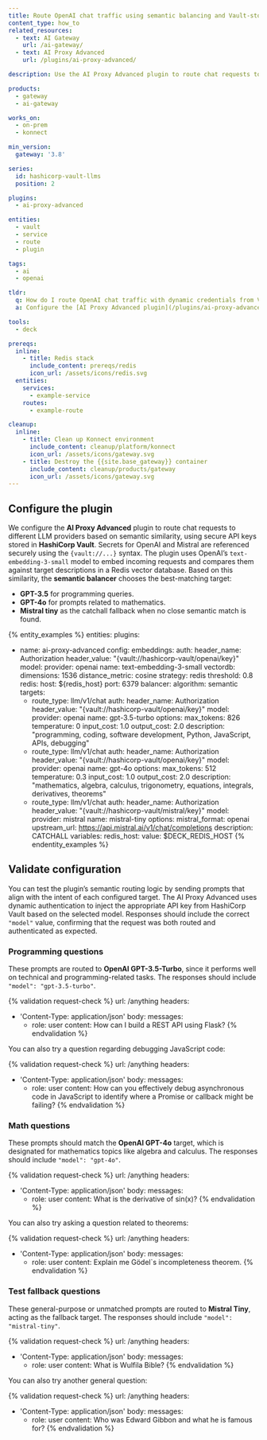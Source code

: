 ```yaml
---
title: Route OpenAI chat traffic using semantic balancing and Vault-stored keys
content_type: how_to
related_resources:
  - text: AI Gateway
    url: /ai-gateway/
  - text: AI Proxy Advanced
    url: /plugins/ai-proxy-advanced/

description: Use the AI Proxy Advanced plugin to route chat requests to OpenAI models based on semantic intent, secured with API keys stored in HashiCorp Vault.

products:
  - gateway
  - ai-gateway

works_on:
  - on-prem
  - konnect

min_version:
  gateway: '3.8'

series:
  id: hashicorp-vault-llms
  position: 2

plugins:
  - ai-proxy-advanced

entities:
  - vault
  - service
  - route
  - plugin

tags:
  - ai
  - openai

tldr:
  q: How do I route OpenAI chat traffic with dynamic credentials from Vault?
  a: Configure the [AI Proxy Advanced plugin](/plugins/ai-proxy-advanced/) to resolve OpenAI API keys dynamically from HashiCorp Vault, then route chat traffic to the most relevant model using semantic balancing based on user input.

tools:
  - deck

prereqs:
  inline:
    - title: Redis stack
      include_content: prereqs/redis
      icon_url: /assets/icons/redis.svg
  entities:
    services:
      - example-service
    routes:
      - example-route

cleanup:
  inline:
    - title: Clean up Konnect environment
      include_content: cleanup/platform/konnect
      icon_url: /assets/icons/gateway.svg
    - title: Destroy the {{site.base_gateway}} container
      include_content: cleanup/products/gateway
      icon_url: /assets/icons/gateway.svg
---
```


## Configure the plugin

We configure the **AI Proxy Advanced** plugin to route chat requests to different LLM providers based on semantic similarity, using secure API keys stored in **HashiCorp Vault**. Secrets for OpenAI and Mistral are referenced securely using the `{vault://...}` syntax. The plugin uses OpenAI’s `text-embedding-3-small` model to embed incoming requests and compares them against target descriptions in a Redis vector database. Based on this similarity, the **semantic balancer** chooses the best-matching target:
- **GPT-3.5** for programming queries.
- **GPT-4o** for prompts related to mathematics.
- **Mistral tiny** as the catchall fallback when no close semantic match is found.

{% entity_examples %}
entities:
  plugins:
  - name: ai-proxy-advanced
    config:
      embeddings:
        auth:
          header_name: Authorization
          header_value: "{vault://hashicorp-vault/openai/key}"
        model:
          provider: openai
          name: text-embedding-3-small
      vectordb:
        dimensions: 1536
        distance_metric: cosine
        strategy: redis
        threshold: 0.8
        redis:
          host: ${redis_host}
          port: 6379
      balancer:
        algorithm: semantic
      targets:
      - route_type: llm/v1/chat
        auth:
          header_name: Authorization
          header_value: "{vault://hashicorp-vault/openai/key}"
        model:
          provider: openai
          name: gpt-3.5-turbo
          options:
            max_tokens: 826
            temperature: 0
            input_cost: 1.0
            output_cost: 2.0
        description: "programming, coding, software development, Python, JavaScript, APIs, debugging"
      - route_type: llm/v1/chat
        auth:
          header_name: Authorization
          header_value: "{vault://hashicorp-vault/openai/key}"
        model:
          provider: openai
          name: gpt-4o
          options:
            max_tokens: 512
            temperature: 0.3
            input_cost: 1.0
            output_cost: 2.0
        description: "mathematics, algebra, calculus, trigonometry, equations, integrals, derivatives, theorems"
      - route_type: llm/v1/chat
        auth:
          header_name: Authorization
          header_value: "{vault://hashicorp-vault/mistral/key}"
        model:
          provider: mistral
          name: mistral-tiny
          options:
            mistral_format: openai
            upstream_url: https://api.mistral.ai/v1/chat/completions
        description: CATCHALL
variables:
  redis_host:
    value: $DECK_REDIS_HOST
{% endentity_examples %}


## Validate configuration

You can test the plugin’s semantic routing logic by sending prompts that align with the intent of each configured target. The AI Proxy Advanced uses dynamic authentication to inject the appropriate API key from HashiCorp Vault based on the selected model. Responses should include the correct `"model"` value, confirming that the request was both routed and authenticated as expected.

### Programming questions

These prompts are routed to **OpenAI GPT-3.5-Turbo**, since it performs well on technical and programming-related tasks. The responses should include `"model": "gpt-3.5-turbo"`.

<!-- vale off -->
{% validation request-check %}
url: /anything
headers:
- 'Content-Type: application/json'
body:
  messages:
    - role: user
      content: How can I build a REST API using Flask?
{% endvalidation %}
<!-- vale on -->

You can also try a question regarding debugging JavaScript code:

<!-- vale off -->
{% validation request-check %}
url: /anything
headers:
- 'Content-Type: application/json'
body:
  messages:
    - role: user
      content: How can you effectively debug asynchronous code in JavaScript to identify where a Promise or callback might be failing?
{% endvalidation %}
<!-- vale on -->

### Math questions

These prompts should match the **OpenAI GPT-4o** target, which is designated for mathematics topics like algebra and calculus. The responses should include `"model": "gpt-4o"`.

<!-- vale off -->
{% validation request-check %}
url: /anything
headers:
- 'Content-Type: application/json'
body:
  messages:
    - role: user
      content: What is the derivative of sin(x)?
{% endvalidation %}
<!-- vale on -->

You can also try asking a question related to theorems:

<!-- vale off -->
{% validation request-check %}
url: /anything
headers:
- 'Content-Type: application/json'
body:
  messages:
    - role: user
      content: Explain me Gödel`s incompleteness theorem.
{% endvalidation %}
<!-- vale on -->

### Test fallback questions

These general-purpose or unmatched prompts are routed to **Mistral Tiny**, acting as the fallback target. The responses should include `"model": "mistral-tiny"`.

<!-- vale off -->
{% validation request-check %}
url: /anything
headers:
- 'Content-Type: application/json'
body:
  messages:
    - role: user
      content: What is Wulfila Bible?
{% endvalidation %}
<!-- vale on -->

You can also try another general question:

<!-- vale off -->
{% validation request-check %}
url: /anything
headers:
- 'Content-Type: application/json'
body:
  messages:
    - role: user
      content: Who was Edward Gibbon and what he is famous for?
{% endvalidation %}
<!-- vale on -->
